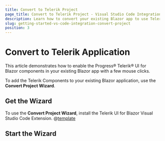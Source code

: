 ```yaml
---
title: Convert to Telerik Project
page_title: Convert to Telerik Project - Visual Studio Code Integration
description: Learn how to convert your existing Blazor app to use Telerik components in it with a few clicks through our Visual Studio Code Templates.
slug: getting-started-vs-code-integration-convert-project
position: 3
---
```


# Convert to Telerik Application

This article demonstrates how to enable the Progress&reg; Telerik&reg; UI for Blazor components in your existing Blazor app with a few mouse clicks.

To add the Telerik Components to your existing Blazor application, use the **Convert Project Wizard**.

## Get the Wizard

To use the **Convert Project Wizard**, install the Telerik UI for Blazor Visual Studio Code Extension. @[template](/_contentTemplates/common/general-info.md#vs-code-x-download)


## Start the Wizard
